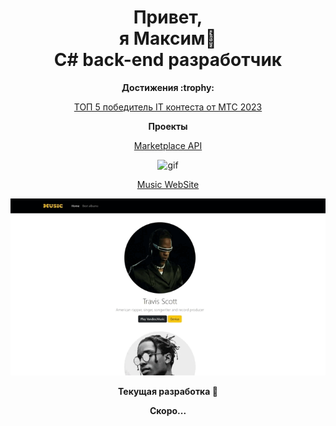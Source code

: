<h1 align="center">Привет,
 </br>я Максим👋 
 </br>C# back-end разработчик</h1>
 
 
<p align="center"> 
 <strong>
  Достижения :trophy:
  <p align="center">
  </strong>
</p>
                 
<p align="center"> 
<a href="https://www.youtube.com/watch?v=2_J7-0AcMMg&t=45s">ТОП 5 победитель IT контеста от МТС 2023</a>
<p align="center"> 
</p>
<p align="center">
<strong>
Проекты
</strong>
 <p align="center">
<a href="https://github.com/Piryutko/Marketplace">Marketplace API</a>
</p>
<p align="center">
<img src="https://github.com/Piryutko/gif_public/blob/master/Gif2.gif" alt="gif" title="gif" width="800"/>
<p align="center"> 
 <p align="center">
<a href="https://github.com/Piryutko/Music_WebSite">Music WebSite</a>
</p>
<p align="center">
<img src="https://github.com/Piryutko/gif_public/blob/master/Music_Gif.gif" alt="music_gif" title="gif" width="800"/>
<p align="center"> 
 <strong>
  Текущая разработка &#128640;
  </strong>
 <p>
  <p align="center">
   <strong>
  Скоро...
 </p>
